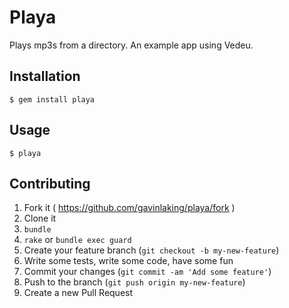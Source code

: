 # Playa

Plays mp3s from a directory. An example app using Vedeu.

## Installation

    $ gem install playa

## Usage

    $ playa

## Contributing

1. Fork it ( https://github.com/gavinlaking/playa/fork )
2. Clone it
3. `bundle`
4. `rake` or `bundle exec guard`
5. Create your feature branch (`git checkout -b my-new-feature`)
6. Write some tests, write some code, have some fun
7. Commit your changes (`git commit -am 'Add some feature'`)
8. Push to the branch (`git push origin my-new-feature`)
9. Create a new Pull Request
